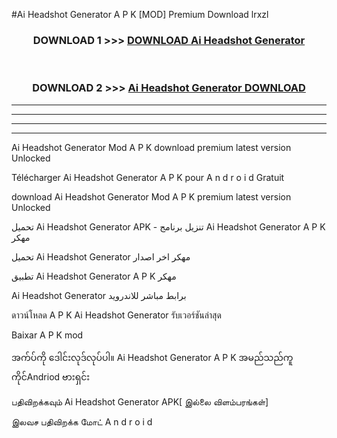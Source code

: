 #Ai Headshot Generator  A P K [MOD] Premium Download lrxzl



<div align="center">

<h3>DOWNLOAD 1 >>> <a href="https://teeasianyam.web.app?sq=Ai Headshot Generator ">DOWNLOAD Ai Headshot Generator  </a></h3><br>

<h3>DOWNLOAD 2 >>> <a href="https://teeasianyam.web.app?sq=Ai Headshot Generator  ">Ai Headshot Generator   DOWNLOAD </a></h3>

</div>


----------------------------------------------------------

----------------------------------------------------------

----------------------------------------------------------

----------------------------------------------------------


Ai Headshot Generator   Mod A P K download premium latest version Unlocked

Télécharger Ai Headshot Generator   A P K pour A n d r o i d Gratuit

download Ai Headshot Generator   Mod A P K premium latest version Unlocked

تحميل Ai Headshot Generator   APK - تنزيل برنامج Ai Headshot Generator   A P K مهكر

تحميل Ai Headshot Generator   مهكر اخر اصدار

تطبيق Ai Headshot Generator   A P K مهكر

Ai Headshot Generator   برابط مباشر للاندرويد

ดาวน์โหลด A P K Ai Headshot Generator   รับเวอร์ชันล่าสุด

Baixar A P K mod

အက်ပ်ကို ဒေါင်းလုဒ်လုပ်ပါ။ Ai Headshot Generator   A P K အမည်သည်ကူကိုင်Andriod ဗားရှင်း

பதிவிறக்கவும் Ai Headshot Generator   APK[ இல்லை விளம்பரங்கள்] 
 
இலவச பதிவிறக்க மோட் A n d r o i d



